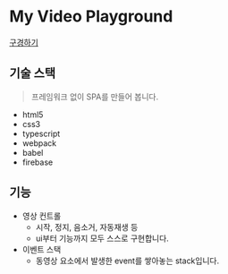 # My Video Playground

[구경하기](https://baba-video-playground.web.app)

## 기술 스택
> 프레임워크 없이 SPA를 만들어 봅니다.
- html5
- css3
- typescript
- webpack
- babel
- firebase

## 기능
- 영상 컨트롤
  - 시작, 정지, 음소거, 자동재생 등
  - ui부터 기능까지 모두 스스로 구현합니다.
- 이벤트 스택
  - 동영상 요소에서 발생한 event를 쌓아놓는 stack입니다.